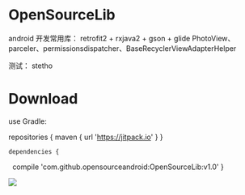 # OpenSourceLib
android 开发常用库：
  retrofit2 + rxjava2 + gson + glide
  PhotoView、parceler、permissionsdispatcher、BaseRecyclerViewAdapterHelper
  
  测试：
  stetho


# Download

  use Gradle:
  
  repositories {
        maven { url 'https://jitpack.io' }
    }
    
    dependencies {
      compile 'com.github.opensourceandroid:OpenSourceLib:v1.0'
    }


[![](https://jitpack.io/v/opensourceandroid/OpenSourceLib.svg)](https://jitpack.io/#opensourceandroid/OpenSourceLib)
